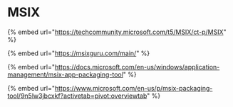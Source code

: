 # MSIX

{% embed url="https://techcommunity.microsoft.com/t5/MSIX/ct-p/MSIX" %}

{% embed url="https://msixguru.com/main/" %}

{% embed url="https://docs.microsoft.com/en-us/windows/application-management/msix-app-packaging-tool" %}

{% embed url="https://www.microsoft.com/en-us/p/msix-packaging-tool/9n5lw3jbcxkf?activetab=pivot:overviewtab" %}

